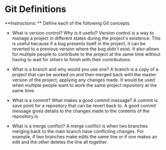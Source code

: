 # Git Definitions

**Instructions: ** Define each of the following Git concepts.

* What is version control?  Why is it useful?
    Version control is a way to manage a project in different states during the project's existence. This is useful because if a bug presents itself in the project, it can be reverted to a previous version where the bug didn't exist. It also allows for multiple people to contribute to the project at the same time without having to wait for others to finish with their contributions. 
* What is a branch and why would you use one?
    A branch is a copy of a project that can be worked on and then merged back with the master version of the project, applying any changes made. It would be used when multiple people want to work the same project repository at the same time.
* What is a commit? What makes a good commit message?
    A commit is save point for a repository that can be revert back to. A good commit message gives details to the changes made to the contents of the repository.ls
    
* What is a merge conflict?
    A merge conflict is when two branches merging back to the main branch have conflicting changes. For example, if two branches make edits the same line or if one makes an edit and the other deletes the line all together.